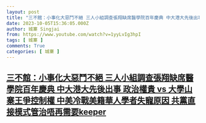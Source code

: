 ```yaml
---
layout: post
title: "三不館：小事化大惡鬥不絕 三人小組調查張翔缺席醫學院百年慶典 中大港大先後出事 政治權貴 vs 大學山寨王爭控制權 中美冷戰美籍華人學者失寵原因 共黨直接模式管治唔再需要keeper"
date: 2023-10-05T15:36:05.000Z
author: 城寨 Singjai
from: https://www.youtube.com/watch?v=1yyLvIg3hpI
tags: [ 城寨 ]
comments: True
categories: [ 城寨 ]
---
```

<!--1696520165000-->
[三不館：小事化大惡鬥不絕 三人小組調查張翔缺席醫學院百年慶典 中大港大先後出事 政治權貴 vs 大學山寨王爭控制權 中美冷戰美籍華人學者失寵原因 共黨直接模式管治唔再需要keeper](https://www.youtube.com/watch?v=1yyLvIg3hpI)
------

<div>

</div>
